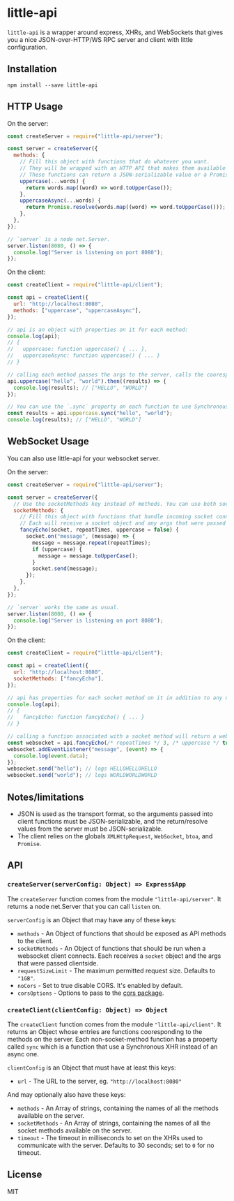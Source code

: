 # little-api

`little-api` is a wrapper around express, XHRs, and WebSockets that gives you a nice JSON-over-HTTP/WS RPC server and client with little configuration.

## Installation

```
npm install --save little-api
```

## HTTP Usage

On the server:

```js
const createServer = require("little-api/server");

const server = createServer({
  methods: {
    // Fill this object with functions that do whatever you want.
    // They will be wrapped with an HTTP API that makes them available to clients.
    // These functions can return a JSON-serializable value or a Promise that resolves to one.
    uppercase(...words) {
      return words.map((word) => word.toUpperCase());
    },
    uppercaseAsync(...words) {
      return Promise.resolve(words.map((word) => word.toUpperCase()));
    },
  },
});

// `server` is a node net.Server.
server.listen(8080, () => {
  console.log("Server is listening on port 8080");
});
```

On the client:

```js
const createClient = require("little-api/client");

const api = createClient({
  url: "http://localhost:8080",
  methods: ["uppercase", "uppercaseAsync"],
});

// api is an object with properties on it for each method:
console.log(api);
// {
//   uppercase: function uppercase() { ... },
//   uppercaseAsync: function uppercase() { ... }
// }

// calling each method passes the args to the server, calls the cooresponding method serverside, and returns a Promise with the result:
api.uppercase("hello", "world").then((results) => {
  console.log(results); // ["HELLO", "WORLD"]
});

// You can use the `.sync` property on each function to use Synchronous XHRs:
const results = api.uppercase.sync("hello", "world");
console.log(results); // ["HELLO", "WORLD"]
```

## WebSocket Usage

You can also use little-api for your websocket server.

On the server:

```js
const createServer = require("little-api/server");

const server = createServer({
  // Use the socketMethods key instead of methods. You can use both socketMethods and methods together if you want to.
  socketMethods: {
    // Fill this object with functions that handle incoming socket connections.
    // Each will receive a socket object and any args that were passed to the function clientside.
    fancyEcho(socket, repeatTimes, uppercase = false) {
      socket.on("message", (message) => {
        message = message.repeat(repeatTimes);
        if (uppercase) {
          message = message.toUpperCase();
        }
        socket.send(message);
      });
    },
  },
});

// `server` works the same as usual.
server.listen(8080, () => {
  console.log("Server is listening on port 8080");
});
```

On the client:

```js
const createClient = require("little-api/client");

const api = createClient({
  url: "http://localhost:8080",
  socketMethods: ["fancyEcho"],
});

// api has properties for each socket method on it in addition to any normal methods you specify:
console.log(api);
// {
//   fancyEcho: function fancyEcho() { ... }
// }

// calling a function associated with a socket method will return a websocket instance:
const websocket = api.fancyEcho(/* repeatTimes */ 3, /* uppercase */ true);
websocket.addEventListener("message", (event) => {
  console.log(event.data);
});
websocket.send("hello"); // logs HELLOHELLOHELLO
websocket.send("world"); // logs WORLDWORLDWORLD
```

## Notes/limitations

- JSON is used as the transport format, so the arguments passed into client functions must be JSON-serializable, and the return/resolve values from the server must be JSON-serializable.
- The client relies on the globals `XMLHttpRequest`, `WebSocket`, `btoa`, and `Promise`.

## API

### `createServer(serverConfig: Object) => Express$App`

The `createServer` function comes from the module `"little-api/server"`. It returns a node net.Server that you can call `listen` on.

`serverConfig` is an Object that may have any of these keys:

- `methods` - An Object of functions that should be exposed as API methods to the client.
- `socketMethods` - An Object of functions that should be run when a websocket client connects. Each receives a `socket` object and the args that were passed clientside.
- `requestSizeLimit` - The maximum permitted request size. Defaults to `"1GB"`.
- `noCors` - Set to true disable CORS. It's enabled by default.
- `corsOptions` - Options to pass to the [cors package](https://www.npmjs.com/package/cors).

### `createClient(clientConfig: Object) => Object`

The `createClient` function comes from the module `"little-api/client"`. It returns an Object whose entries are functions cooresponding to the methods on the server. Each non-socket-method function has a property called `sync` which is a function that use a Synchronous XHR instead of an async one.

`clientConfig` is an Object that must have at least this keys:

- `url` - The URL to the server, eg. `"http://localhost:8080"`

And may optionally also have these keys:

- `methods` - An Array of strings, containing the names of all the methods available on the server.
- `socketMethods` - An Array of strings, containing the names of all the socket methods available on the server.
- `timeout` - The timeout in milliseconds to set on the XHRs used to communicate with the server. Defaults to 30 seconds; set to `0` for no timeout.

## License

MIT

